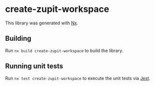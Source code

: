 # create-zupit-workspace

This library was generated with [Nx](https://nx.dev).

## Building

Run `nx build create-zupit-workspace` to build the library.

## Running unit tests

Run `nx test create-zupit-workspace` to execute the unit tests via [Jest](https://jestjs.io).
